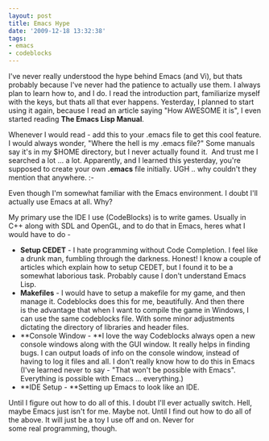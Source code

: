 ```yaml
---
layout: post
title: Emacs Hype
date: '2009-12-18 13:32:38'
tags:
- emacs
- codeblocks
---
```


I've never really understood the hype behind Emacs (and Vi), but thats probably because I've never had the patience to actually use them. I always plan to learn how to, and I do. I read the introduction part, familiarize myself with the keys, but thats all that ever happens. Yesterday, I planned to start using it again, because I read an article saying "How AWESOME it is", I even started reading **The Emacs Lisp Manual**.

Whenever I would read - add this to your .emacs file to get this cool feature. I would always wonder, "Where the hell is my .emacs file?" Some manuals say it's in my $HOME directory, but I never actually found it.  And trust me I searched a lot ... a lot. Apparently, and I learned this yesterday, you're supposed to create your own **.emacs** file initially. UGH .. why couldn't they mention that anywhere. :-

Even though I'm somewhat familiar with the Emacs environment. I doubt I'll actually use Emacs at all. Why?

My primary use the IDE I use (CodeBlocks) is to write games. Usually in C++ along with SDL and OpenGL, and to do that in Emacs, heres what I would have to do -

* **Setup CEDET** - I hate programming without Code Completion. I feel like a drunk man, fumbling through the darkness. Honest! I know a couple of articles which explain how to setup CEDET, but I found it to be a somewhat laborious task. Probably cause I don't understand Emacs Lisp.
* **Makefiles** - I would have to setup a makefile for my game, and then manage it. Codeblocks does this for me, beautifully. And then there is the advantage that when I want to compile the game in Windows, I can use the same codeblocks file. With some minor adjustments dictating the directory of libraries and header files.
* **Console Window - **I love the way Codeblocks always open a new console windows along with the GUI window. It really helps in finding bugs. I can output loads of info on the console window, instead of having to log it files and all. I don't really know how to do this in Emacs (I've learned never to say - "That won't be possible with Emacs". Everything is possible with Emacs ... everything.)
* **IDE Setup - **Setting up Emacs to look like an IDE.

Until I figure out how to do all of this. I doubt I'll ever actually switch. Hell, maybe Emacs just isn't for me. Maybe not. Until I find out how to do all of the above. It will just be a toy I use off and on. Never for some real programming, though.
